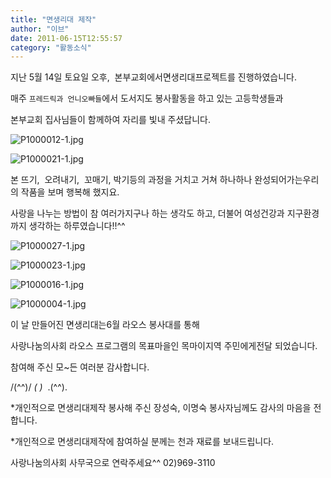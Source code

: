 ```yaml
---
title: "면생리대 제작"
author: "이브"
date: 2011-06-15T12:55:57
category: "활동소식"
---
```


지난 5월 14일 토요일 오후,  본부교회에서면생리대프로젝트를 진행하였습니다.

매주 `프레드릭과 언니오빠들`에서 도서지도 봉사활동을 하고 있는 고등학생들과

본부교회 집사님들이 함께하여 자리를 빛내 주셨답니다.

![P1000012-1.jpg](/files/attach/images/382/097/010/91d684f2216d6458cacbbbfacb52ad97.jpg)

![P1000021-1.jpg](/files/attach/images/382/097/010/12f68482e6b617ce5e17bf6c9a4f0bee.jpg)

본 뜨기,  오려내기,  꼬매기, 박기등의 과정을 거치고 거쳐 하나하나 완성되어가는우리의 작품을 보며 행복해 했지요.

사랑을 나누는 방법이 참 여러가지구나 하는 생각도 하고, 더불어 여성건강과 지구환경까지 생각하는 하루였습니다!!^^

![P1000027-1.jpg](/files/attach/images/382/097/010/607595f48db8cd64c2b8b55553d48537.jpg)

![P1000023-1.jpg](/files/attach/images/382/097/010/81216b0a56b29571a66cdf228483ab3c.jpg)

![P1000016-1.jpg](/files/attach/images/382/097/010/e08a7f93ffbce5f48297ca18fb84c920.jpg)

![P1000004-1.jpg](/files/attach/images/382/097/010/e63da04c4aebd17f47fdd875e901f4e6.jpg)

이 날 만들어진 면생리대는6월 라오스 봉사대를 통해

사랑나눔의사회 라오스 프로그램의 목표마을인 목마이지역 주민에게전달 되었습니다.

참여해 주신 모~든 여러분 감사합니다.

/(^^)/ _(_ _)_  .(^^).

*개인적으로 면생리대제작 봉사해 주신 장성숙, 이명숙 봉사자님께도 감사의 마음을 전합니다.

*개인적으로 면생리대제작에 참여하실 분께는 천과 재료를 보내드립니다.

사랑나눔의사회 사무국으로 연락주세요^^ 02)969-3110
